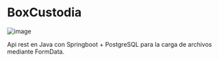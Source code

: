# BoxCustodia
![image](https://github.com/MelinaMontes/BoxCustodia/assets/78213064/524e4f42-4668-4408-af77-573acaaedecb)

Api rest en Java con Springboot + PostgreSQL para la carga de archivos mediante FormData. 
